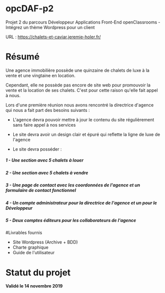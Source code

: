 # opcDAF-p2
Projet 2 du parcours Développeur Applications Front-End openClassrooms - Intégrez un thème Wordpress pour un client

URL : https://chalets-et-caviar.jeremie-holer.fr/

# Résumé

Une agence immobilière possède une quinzaine de chalets de luxe à la vente et une vingtaine en location.

Cependant, elle ne possède pas encore de site web pour promouvoir la vente et la location de ses chalets. C'est pour cette raison qu'elle fait appel à nous.

Lors d'une première réunion nous avons rencontré la directrice d'agence qui nous a fait part des besoins suivants :

- L'agence devra pouvoir mettre à jour le contenu du site régulièrement sans faire appel à nos services

- Le site devra avoir un design clair et épuré qui reflette la ligne de luxe de l'agence

- Le site devra posséder : 

##### 1 - Une section avec 5 chalets à louer

##### 2 - Une section avec 5 chalets à vendre

##### 3 - Une page de contact avec les coordonnées de l'agence et un formulaire de contact fonctionnel

##### 4 - Un compte administrateur pour la directrice de l'agence et un pour le Développeur

##### 5 - Deux comptes éditeurs pour les collaborateurs de l'agence

#Livrables fournis

- Site Wordpress (Archive + BDD)
- Charte graphique
- Guide de l'utilisateur

# Statut du projet

**Validé le 14 novembre 2019**
